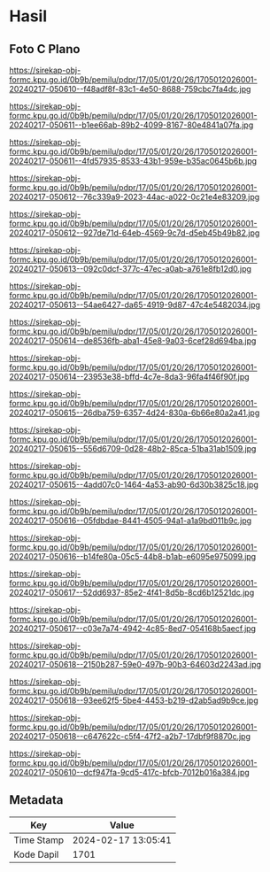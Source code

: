 # Hasil

## Foto C Plano

https://sirekap-obj-formc.kpu.go.id/0b9b/pemilu/pdpr/17/05/01/20/26/1705012026001-20240217-050610--f48adf8f-83c1-4e50-8688-759cbc7fa4dc.jpg

https://sirekap-obj-formc.kpu.go.id/0b9b/pemilu/pdpr/17/05/01/20/26/1705012026001-20240217-050611--b1ee66ab-89b2-4099-8167-80e4841a07fa.jpg

https://sirekap-obj-formc.kpu.go.id/0b9b/pemilu/pdpr/17/05/01/20/26/1705012026001-20240217-050611--4fd57935-8533-43b1-959e-b35ac0645b6b.jpg

https://sirekap-obj-formc.kpu.go.id/0b9b/pemilu/pdpr/17/05/01/20/26/1705012026001-20240217-050612--76c339a9-2023-44ac-a022-0c21e4e83209.jpg

https://sirekap-obj-formc.kpu.go.id/0b9b/pemilu/pdpr/17/05/01/20/26/1705012026001-20240217-050612--927de71d-64eb-4569-9c7d-d5eb45b49b82.jpg

https://sirekap-obj-formc.kpu.go.id/0b9b/pemilu/pdpr/17/05/01/20/26/1705012026001-20240217-050613--092c0dcf-377c-47ec-a0ab-a761e8fb12d0.jpg

https://sirekap-obj-formc.kpu.go.id/0b9b/pemilu/pdpr/17/05/01/20/26/1705012026001-20240217-050613--54ae6427-da65-4919-9d87-47c4e5482034.jpg

https://sirekap-obj-formc.kpu.go.id/0b9b/pemilu/pdpr/17/05/01/20/26/1705012026001-20240217-050614--de8536fb-aba1-45e8-9a03-6cef28d694ba.jpg

https://sirekap-obj-formc.kpu.go.id/0b9b/pemilu/pdpr/17/05/01/20/26/1705012026001-20240217-050614--23953e38-bffd-4c7e-8da3-96fa4f46f90f.jpg

https://sirekap-obj-formc.kpu.go.id/0b9b/pemilu/pdpr/17/05/01/20/26/1705012026001-20240217-050615--26dba759-6357-4d24-830a-6b66e80a2a41.jpg

https://sirekap-obj-formc.kpu.go.id/0b9b/pemilu/pdpr/17/05/01/20/26/1705012026001-20240217-050615--556d6709-0d28-48b2-85ca-51ba31ab1509.jpg

https://sirekap-obj-formc.kpu.go.id/0b9b/pemilu/pdpr/17/05/01/20/26/1705012026001-20240217-050615--4add07c0-1464-4a53-ab90-6d30b3825c18.jpg

https://sirekap-obj-formc.kpu.go.id/0b9b/pemilu/pdpr/17/05/01/20/26/1705012026001-20240217-050616--05fdbdae-8441-4505-94a1-a1a9bd011b9c.jpg

https://sirekap-obj-formc.kpu.go.id/0b9b/pemilu/pdpr/17/05/01/20/26/1705012026001-20240217-050616--b14fe80a-05c5-44b8-b1ab-e6095e975099.jpg

https://sirekap-obj-formc.kpu.go.id/0b9b/pemilu/pdpr/17/05/01/20/26/1705012026001-20240217-050617--52dd6937-85e2-4f41-8d5b-8cd6b12521dc.jpg

https://sirekap-obj-formc.kpu.go.id/0b9b/pemilu/pdpr/17/05/01/20/26/1705012026001-20240217-050617--c03e7a74-4942-4c85-8ed7-054168b5aecf.jpg

https://sirekap-obj-formc.kpu.go.id/0b9b/pemilu/pdpr/17/05/01/20/26/1705012026001-20240217-050618--2150b287-59e0-497b-90b3-64603d2243ad.jpg

https://sirekap-obj-formc.kpu.go.id/0b9b/pemilu/pdpr/17/05/01/20/26/1705012026001-20240217-050618--93ee62f5-5be4-4453-b219-d2ab5ad9b9ce.jpg

https://sirekap-obj-formc.kpu.go.id/0b9b/pemilu/pdpr/17/05/01/20/26/1705012026001-20240217-050618--c647622c-c5f4-47f2-a2b7-17dbf9f8870c.jpg

https://sirekap-obj-formc.kpu.go.id/0b9b/pemilu/pdpr/17/05/01/20/26/1705012026001-20240217-050610--dcf947fa-9cd5-417c-bfcb-7012b016a384.jpg


## Metadata

| Key        | Value               |
| ---------- | ------------------- |
| Time Stamp | 2024-02-17 13:05:41 |
| Kode Dapil | 1701                |



